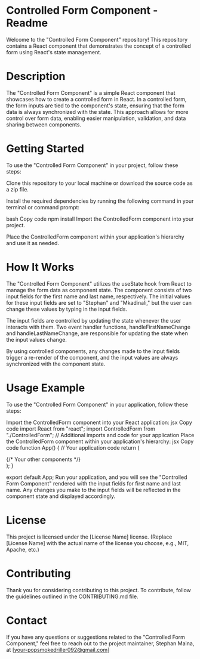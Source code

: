 # Controlled Form Component - Readme

Welcome to the "Controlled Form Component" repository! This repository contains a React component that demonstrates the concept of a controlled form using React's state management.

# Description

The "Controlled Form Component" is a simple React component that showcases how to create a controlled form in React. In a controlled form, the form inputs are tied to the component's state, ensuring that the form data is always synchronized with the state. This approach allows for more control over form data, enabling easier manipulation, validation, and data sharing between components.

# Getting Started

To use the "Controlled Form Component" in your project, follow these steps:

Clone this repository to your local machine or download the source code as a zip file.

Install the required dependencies by running the following command in your terminal or command prompt:

bash
Copy code
npm install
Import the ControlledForm component into your project.

Place the ControlledForm component within your application's hierarchy and use it as needed.

# How It Works

The "Controlled Form Component" utilizes the useState hook from React to manage the form data as component state. The component consists of two input fields for the first name and last name, respectively. The initial values for these input fields are set to "Stephan" and "Mkadinali," but the user can change these values by typing in the input fields.

The input fields are controlled by updating the state whenever the user interacts with them. Two event handler functions, handleFirstNameChange and handleLastNameChange, are responsible for updating the state when the input values change.

By using controlled components, any changes made to the input fields trigger a re-render of the component, and the input values are always synchronized with the component state.

# Usage Example

To use the "Controlled Form Component" in your application, follow these steps:

Import the ControlledForm component into your React application:
jsx
Copy code
import React from "react";
import ControlledForm from "./ControlledForm";
// Additional imports and code for your application
Place the ControlledForm component within your application's hierarchy:
jsx
Copy code
function App() {
  // Your application code
  return (
    <div>
      {/* Your other components */}
      <ControlledForm />
    </div>
  );
}

export default App;
Run your application, and you will see the "Controlled Form Component" rendered with the input fields for first name and last name. Any changes you make to the input fields will be reflected in the component state and displayed accordingly.
# License

This project is licensed under the [License Name] license. (Replace [License Name] with the actual name of the license you choose, e.g., MIT, Apache, etc.)

# Contributing

Thank you for considering contributing to this project. To contribute, follow the guidelines outlined in the CONTRIBUTING.md file.

# Contact

If you have any questions or suggestions related to the "Controlled Form Component," feel free to reach out to the project maintainer, Stephan Maina, at [your-popsmokedriller092@gmail.com]